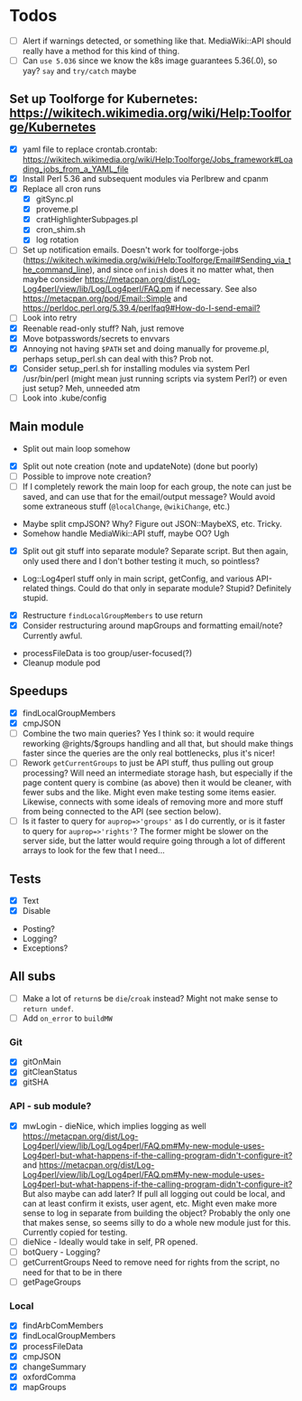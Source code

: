# Todos

- [ ] Alert if warnings detected, or something like that.  MediaWiki::API should really have a method for this kind of thing.
- [ ] Can `use 5.036` since we know the k8s image guarantees 5.36(.0), so yay?  `say` and `try/catch` maybe

## Set up Toolforge for Kubernetes: <https://wikitech.wikimedia.org/wiki/Help:Toolforge/Kubernetes>

- [x] yaml file to replace crontab.crontab: <https://wikitech.wikimedia.org/wiki/Help:Toolforge/Jobs_framework#Loading_jobs_from_a_YAML_file>
- [x] Install Perl 5.36 and subsequent modules via Perlbrew and cpanm
- [x] Replace all cron runs
  - [x] gitSync.pl
  - [x] proveme.pl
  - [x] cratHighlighterSubpages.pl
  - [x] cron_shim.sh
  - [x] log rotation
- [ ] Set up notification emails.  Doesn't work for toolforge-jobs (<https://wikitech.wikimedia.org/wiki/Help:Toolforge/Email#Sending_via_the_command_line>), and since `onfinish` does it no matter what, then maybe consider <https://metacpan.org/dist/Log-Log4perl/view/lib/Log/Log4perl/FAQ.pm> if necessary.  See also <https://metacpan.org/pod/Email::Simple> and <https://perldoc.perl.org/5.39.4/perlfaq9#How-do-I-send-email?>
- [ ] Look into retry
- [x] Reenable read-only stuff?  Nah, just remove
- [x] Move botpasswords/secrets to envvars
- [x] Annoying not having `$PATH` set and doing manually for proveme.pl, perhaps setup_perl.sh can deal with this?  Prob not.
- [x] Consider setup_perl.sh for installing modules via system Perl /usr/bin/perl (might mean just running scripts via system Perl?) or even just setup?  Meh, unneeded atm
- [ ] Look into .kube/config

## Main module

- Split out main loop somehow
- [x] Split out note creation (note and updateNote) (done but poorly)
- [ ] Possible to improve note creation?
- [ ] If I completely rework the main loop for each group, the note can just be saved, and can use that for the email/output message?  Would avoid some extraneous stuff (`@localChange`, `@wikiChange`, etc.)
- Maybe split cmpJSON?  Why?  Figure out JSON::MaybeXS, etc.  Tricky.
- Somehow handle MediaWiki::API stuff, maybe OO?  Ugh
- [x] Split out git stuff into separate module?  Separate script.  But then again, only used there and I don't bother testing it much, so pointless?
- Log::Log4perl stuff only in main script, getConfig, and various API-related things.  Could do that only in separate module?  Stupid?  Definitely stupid.
- [x] Restructure `findLocalGroupMembers` to use return
- [x] Consider restructuring around mapGroups and formatting email/note?  Currently awful.
- processFileData is too group/user-focused(?)
- Cleanup module pod

## Speedups

- [x] findLocalGroupMembers
- [x] cmpJSON
- [ ] Combine the two main queries?  Yes I think so: it would require reworking @rights/$groups handling and all that, but should make things faster since the queries are the only real bottlenecks, plus it's nicer!
- [ ] Rework `getCurrentGroups` to just be API stuff, thus pulling out group processing?  Will need an intermediate storage hash, but especially if the page content query is combine (as above) then it would be cleaner, with fewer subs and the like.  Might even make testing some items easier.  Likewise, connects with some ideals of removing more and more stuff from being connected to the API (see section below).
- [ ] Is it faster to query for `auprop=>'groups'` as I do currently, or is it faster to query for `auprop=>'rights'`?  The former might be slower on the server side, but the latter would require going through a lot of different arrays to look for the few that I need...

## Tests

- [x] Text
- [x] Disable
- Posting?
- Logging?
- Exceptions?

## All subs

- [ ] Make a lot of `return`s be `die`/`croak` instead?  Might not make sense to `return undef`.
- [ ] Add `on_error` to `buildMW`

### Git

- [x] gitOnMain
- [x] gitCleanStatus
- [x] gitSHA

### API - sub module?

- [x] mwLogin - dieNice, which implies logging as well <https://metacpan.org/dist/Log-Log4perl/view/lib/Log/Log4perl/FAQ.pm#My-new-module-uses-Log4perl-but-what-happens-if-the-calling-program-didn't-configure-it?> and <https://metacpan.org/dist/Log-Log4perl/view/lib/Log/Log4perl/FAQ.pm#My-new-module-uses-Log4perl-but-what-happens-if-the-calling-program-didn't-configure-it?>  But also maybe can add later?  If pull all logging out could be local, and can at least confirm it exists, user agent, etc.  Might even make more sense to log in separate from building the object?  Probably the only one that makes sense, so seems silly to do a whole new module just for this.  Currently copied for testing.
- [ ] dieNice - Ideally would take in self, PR opened.
- [ ] botQuery - Logging?
- [ ] getCurrentGroups Need to remove need for rights from the script, no need for that to be in there
- [ ] getPageGroups

### Local

- [x] findArbComMembers
- [x] findLocalGroupMembers
- [x] processFileData
- [x] cmpJSON
- [x] changeSummary
- [x] oxfordComma
- [x] mapGroups
